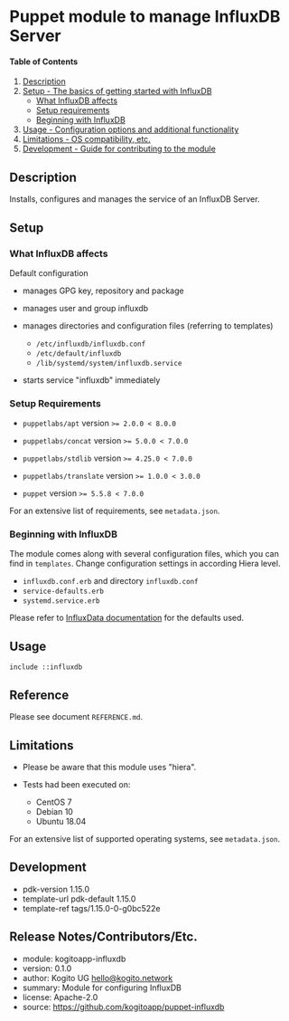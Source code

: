 # Puppet module to manage InfluxDB Server

#### Table of Contents

1. [Description](#description)
2. [Setup - The basics of getting started with InfluxDB](#setup)
    * [What InfluxDB affects](#what-InfluxDB-affects)
    * [Setup requirements](#setup-requirements)
    * [Beginning with InfluxDB](#beginning-with-InfluxDB)
3. [Usage - Configuration options and additional functionality](#usage)
4. [Limitations - OS compatibility, etc.](#limitations)
5. [Development - Guide for contributing to the module](#development)

## Description

Installs, configures and manages the service of an InfluxDB Server.

## Setup

### What InfluxDB affects

Default configuration

-   manages GPG key, repository and package

-   manages user and group influxdb

-   manages directories and configuration files (referring to templates)
    -   `/etc/influxdb/influxdb.conf`
    -   `/etc/default/influxdb`
    -   `/lib/systemd/system/influxdb.service`

-   starts service "influxdb" immediately

### Setup Requirements

-   `puppetlabs/apt`
    version `>= 2.0.0 < 8.0.0`

-   `puppetlabs/concat`
    version `>= 5.0.0 < 7.0.0`

-   `puppetlabs/stdlib`
    version `>= 4.25.0 < 7.0.0`

-   `puppetlabs/translate`
    version `>= 1.0.0 < 3.0.0`

-   `puppet`
    version `>= 5.5.8 < 7.0.0`

For an extensive list of requirements, see `metadata.json`.

### Beginning with InfluxDB

The module comes along with several configuration files, which you can find in
`templates`. Change configuration settings in according Hiera level.

- `influxdb.conf.erb` and directory `influxdb.conf`
- `service-defaults.erb`
- `systemd.service.erb`

Please refer to [InfluxData documentation](https://www.influxdata.com/) for the
defaults used.

## Usage

```
include ::influxdb
```

## Reference

Please see document `REFERENCE.md`.


## Limitations

-   Please be aware that this module uses "hiera".

-   Tests had been executed on:
    - CentOS 7
    - Debian 10
    - Ubuntu 18.04

For an extensive list of supported operating systems, see `metadata.json`.


## Development

-   pdk-version     1.15.0
-   template-url    pdk-default 1.15.0
-   template-ref    tags/1.15.0-0-g0bc522e


## Release Notes/Contributors/Etc.

-   module:     kogitoapp-influxdb
-   version:    0.1.0
-   author:     Kogito UG <hello@kogito.network>
-   summary:    Module for configuring InfluxDB
-   license:    Apache-2.0
-   source:     https://github.com/kogitoapp/puppet-influxdb
